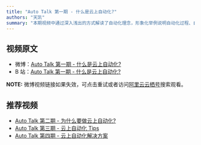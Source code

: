 ```yaml
---
title: "Auto Talk 第一期 - 什么是云上自动化?"
authors: "天凯"
summary: "本期视频中通过深入浅出的方式解读了自动化理念，形象化举例说明自动化过程、自动化技术领域的两种思路以及云基础设施自动化究竟有什么优势"
---
```


## 视频原文
- 微博：[Auto Talk 第一期 - 什么是云上自动化?](https://weibo.com/tv/show/1034:4930678324658227)
- B 站：[Auto Talk 第一期 - 什么是云上自动化?](https://www.bilibili.com/video/BV1f14y1B71c)

**NOTE:** 微博视频链接如果失效，可点击重试或者访问[阿里云云栖号](https://weibo.com/u/1939498534?tabtype=newVideo)搜索观看。

## 推荐视频
- [Auto Talk 第二期 - 为什么要做云上自动化? ](101-autotalk02-why-needs-cloud-automation.markdown)
- [Auto Talk 第三期 - 云上自动化 Tips](101-autotalk03-cloud-automation-practise-tips.markdown)
- [Auto Talk 第四期 - 云上自动化解决方案](101-autotalk04-cloud-automation-solution.markdown)